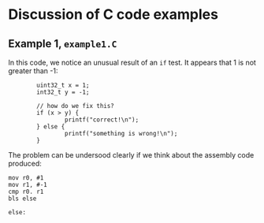 # Discussion of C code examples

## Example 1, ``example1.C``

In this code, we notice an unusual result of an ``if`` test. It 
appears that 1 is not greater than -1:

```
        uint32_t x = 1;
        int32_t y = -1;

        // how do we fix this?
        if (x > y) {
                printf("correct!\n");
        } else {
                printf("something is wrong!\n");
        }
```
The problem can be undersood clearly if we think about the assembly code produced:

```
mov r0, #1
mov r1, #-1
cmp r0. r1
bls else

else:
```


